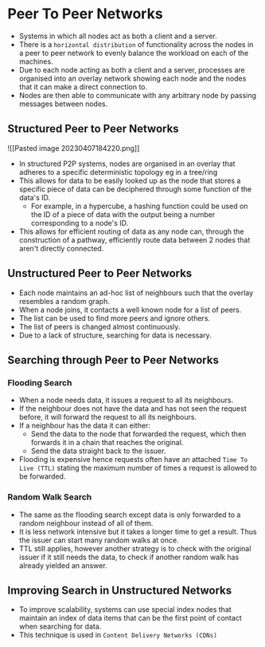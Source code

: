 # Peer To Peer Networks

* Systems in which all nodes act as both a client and a server.
* There is a `horizontal distribution` of functionality across the nodes in a peer to peer network to evenly balance the workload on each of the machines.
* Due to each node acting as both a client and a server, processes are organised into an overlay network showing each node and the nodes that it can make a direct connection to.
* Nodes are then able to communicate with any arbitrary node by passing messages between nodes.

## Structured Peer to Peer Networks
![[Pasted image 20230407184220.png]]
* In structured P2P systems, nodes are organised in an overlay that adheres to a specific deterministic topology eg in a tree/ring
* This allows for data to be easily looked up as the node that stores a specific piece of data can be deciphered through some function of the data's ID.
	* For example, in a hypercube, a hashing function could be used on the ID of a piece of data with the output being a number corresponding to a node's ID.
* This allows for efficient routing of data as any node can, through the construction of a pathway, efficiently route data between 2 nodes that aren't directly connected.

## Unstructured Peer to Peer Networks
* Each node maintains an ad-hoc list of neighbours such that the overlay resembles a random graph.
* When a node joins, it contacts a well known node for a list of peers. 
* The list can be used to find more peers and ignore others.
* The list of peers is changed almost continuously.
* Due to a lack of structure, searching for data is necessary.

## Searching through Peer to Peer Networks
### Flooding Search
* When a node needs data, it issues a request to all its neighbours.
* If the neighbour does not have the data and has not seen the request before, it will forward the request to all its neighbours.
* If a neighbour has the data it can either:
	* Send the data to the node that forwarded the request, which then forwards it in a chain that reaches the original.
	* Send the data straight back to the issuer.
* Flooding is expensive hence requests often have an attached `Time To Live (TTL)` stating the maximum number of times a request is allowed to be forwarded.


### Random Walk Search
* The same as the flooding search except data is only forwarded to a random neighbour instead of all of them.
* It is less network intensive but it takes a longer time to get a result. Thus the issuer can start many random walks at once.
* TTL still applies, however another strategy is to check with the original issuer if it still needs the data, to check if another random walk has already yielded an answer.

## Improving Search in Unstructured Networks
* To improve scalability, systems can use special index nodes that maintain an index of data items that can be the first point of contact when searching for data.
* This technique is used in `Content Delivery Networks (CDNs)`